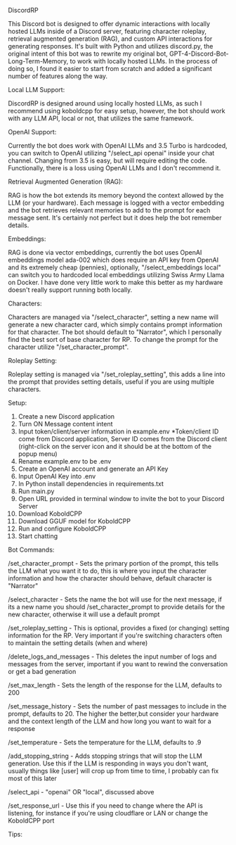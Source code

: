 DiscordRP

This Discord bot is designed to offer dynamic interactions with locally hosted LLMs inside of a Discord server, featuring character roleplay, retrieval augmented generation (RAG), and custom API interactions for generating responses. It's built with Python and utilizes discord.py, the original intent of this bot was to rewrite my original bot, GPT-4-Discord-Bot-Long-Term-Memory, to work with locally hosted LLMs. In the process of doing so, I found it easier to start from scratch and added a significant number of features along the way.


Local LLM Support:

DiscordRP is designed around using locally hosted LLMs, as such I recommend using koboldcpp for easy setup, however, the bot should work with any LLM API, local or not, that utilizes the same framework. 


OpenAI Support:

Currently the bot does work with OpenAI LLMs and 3.5 Turbo is hardcoded, you can switch to OpenAI utilizing "/select_api openai" inside your chat channel. Changing from 3.5 is easy, but will require editing the code. Functionally, there is a loss using OpenAI LLMs and I don't recommend it.


Retrieval Augmented Generation (RAG):

RAG is how the bot extends its memory beyond the context allowed by the LLM (or your hardware). Each message is logged with a vector embedding and the bot retrieves relevant memories to add to the prompt for each message sent. It's certainly not perfect but it does help the bot remember details.


Embeddings:

RAG is done via vector embeddings, currently the bot uses OpenAI embeddings model ada-002 which does require an API key from OpenAI and its extremely cheap (pennies), optionally, "/select_embeddings local" can switch you to hardcoded local embeddings utilizing Swiss Army Llama on Docker. I have done very little work to make this better as my hardware doesn't really support running both locally. 


Characters:

Characters are managed via "/select_character", setting a new name will generate a new character card, which simply contains prompt information for that character. The bot should default to "Narrator", which I personally find the best sort of base character for RP. 
To change the prompt for the character utilize "/set_character_prompt".


Roleplay Setting:

Roleplay setting is managed via "/set_roleplay_setting", this adds a line into the prompt that provides setting details, useful if you are using multiple characters.


Setup:

1. Create a new Discord application
2. Turn ON Message content intent
3. Input token/client/server information in example.env *Token/client ID come from Discord application, Server ID comes from the Discord client (right-click on the server icon and it should be at the bottom of the popup menu)
4. Rename example.env to be .env
5. Create an OpenAI account and generate an API Key
6. Input OpenAI Key into .env
7. In Python install dependencies in requirements.txt
8. Run main.py
9. Open URL provided in terminal window to invite the bot to your Discord Server
10. Download KoboldCPP
11. Download GGUF model for KoboldCPP
12. Run and configure KoboldCPP
13. Start chatting


Bot Commands:

/set_character_prompt - Sets the primary portion of the prompt, this tells the LLM what you want it to do, this is where you input the character information and how the character should behave, default character is "Narrator"

/select_character - Sets the name the bot will use for the next message, if its a new name you should /set_character_prompt to provide details for the new character, otherwise it will use a default prompt

/set_roleplay_setting - This is optional, provides a fixed (or changing) setting information for the RP. Very important if you're switching characters often to maintain the setting details (when and where)

/delete_logs_and_messages - This deletes the input number of logs and messages from the server, important if you want to rewind the conversation or get a bad generation

/set_max_length - Sets the length of the response for the LLM, defaults to 200

/set_message_history - Sets the number of past messages to include in the prompt, defaults to 20. The higher the better,but consider your hardware and the context length of the LLM and how long you want to wait for a response

/set_temperature - Sets the temperature for the LLM, defaults to .9

/add_stopping_string - Adds stopping strings that will stop the LLM generation. Use this if the LLM is responding in ways you don't want, usually things like [user] will crop up from time to time, I probably can fix most of this later

/select_api - "openai" OR "local", discussed above

/set_response_url - Use this if you need to change where the API is listening, for instance if you're using cloudflare or LAN or change the KoboldCPP port


Tips:









